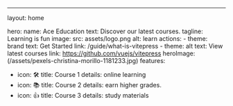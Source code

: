 ---
layout: home

hero:
  name: Ace Education
  text: Discover our latest courses.
  tagline: Learning is fun
  image:
    src: assets/logo.png
    alt: learn
  actions:
    - theme: brand
      text: Get Started
      link: /guide/what-is-vitepress
    - theme: alt
      text: View latest courses
      link: https://github.com/vuejs/vitepress
heroImage: (/assets/pexels-christina-morillo-1181233.jpg)
features:
  - icon: 🛠️ 
    title: Course 1
    details: online learning
  - icon: 📚
    title: Course 2
    details: earn higher grades.
  - icon: 👍
    title: Course 3
    details: study materials
